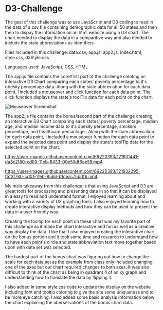 # D3-Challenge

The goal of this challenge was to use JavaScript and D3 coding to read in the data of a csv file containing demographic data for all 50 states and then then to dispay the information on an html website using a D3 chart. The chart needed to display the data in a comparitive way and also needed to include the state abbreviations as identifiers. 

Files included in this challenge: data.csv, app.js, app2.js, index.html, style.css, d3Style.css

Languages used: JavaScript, CSS, HTML

The app.js file contains the core/first part of the challenge creating an interactive D3 Chart comparing each states' poverty percentage to it's obesity percentage data. Along with the state abbreviation for each data point, I included a mouseover and click function for each data point. The click function displays the state's toolTip data for each point on the chart. 

![Mouseover Screenshot](https://user-images.githubusercontent.com/69220393/121842710-17bb9300-cc9e-11eb-82c8-d078c75a189b.png)

The app2.js file contains the bonus/second part of the challenge creating an interactive D3 Chart comparing each states' poverty percentage, median age, and median income data to it's obesity percentage, smokers percentage, and healthcare percantage . Along with the state abbreviation for each data point, I included a mouseover function for each data point to expand the selected data point and display the state's toolTip data for the selected point on the chart.

https://user-images.githubusercontent.com/69220393/121931441-da3c2180-cd00-11eb-8433-00e50df6ee59.mp4


https://user-images.githubusercontent.com/69220393/121932295-f5f3f780-cd01-11eb-85b6-b1ceac75b0f6.mp4



My main takeaway from this challenge is that using JavaScript and D3 are great tools for processing and presenting data in so that it can be displayed in a easy to read and understand format. I enjoyed learning about and working with a variety of D3 graphing tools. I also enjoyed learning how to create interactive display methods and how they can be used to present the data in a user friendly way.

Creating the tooltip for each point on these chart was my favorite part of this challenge as it made the chart interactive and fun as well as a creative way display the data. I like that I also enjoyed creating the interactive chart on the bonus portion and it took some time and research to understand how to have each point's circle and state abbreviation text move together based upon with data set was selected. 

The hardest part of the bonus chart was figuring out how to change the scale for each data set as the example from class only included changing one of the axes but our chart required changes to both axes. It was also difficult to think of the chart as being in quadrant 4 of an xy graph and understanding how to translate the data by flipping it. 

I also added in some style.css code to update the display on the website including font and tooltip coloring to give the site some uniqueness and to be more eye catching. I also added some basic analysis information below the chart explaining the oberservations of the bonus chart data.
